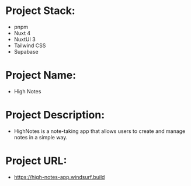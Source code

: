 # Project Stack:
- pnpm
- Nuxt 4
- NuxtUI 3
- Tailwind CSS
- Supabase

# Project Name:
- High Notes

# Project Description:
- HighNotes is a note-taking app that allows users to create and manage notes in a simple way.

# Project URL:
- https://high-notes-app.windsurf.build